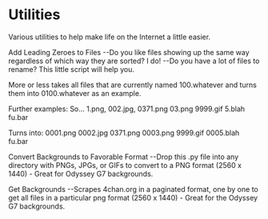 # Utilities
Various utilities to help make life on the Internet a little easier.

Add Leading Zeroes to Files
--Do you like files showing up the same way regardless of which way they are sorted? I do! 
--Do you have a lot of files to rename? This little script will help you.

More or less takes all files that are currently named 100.whatever and turns them into 0100.whatever as an example. 

Further examples: 
So... 1.png, 002.jpg, 0371.png 03.png 9999.gif 5.blah fu.bar

Turns into:
0001.png
0002.jpg
0371.png
0003.png
9999.gif
0005.blah
fu.bar

Convert Backgrounds to Favorable Format
--Drop this .py file into any directory with PNGs, JPGs, or GIFs to convert to a PNG format (2560 x 1440) - Great for Odyssey G7 backgrounds.

Get Backgrounds
--Scrapes 4chan.org in a paginated format, one by one to get all files in a particular png format (2560 x 1440) - Great for the Odyssey G7 backgrounds.
